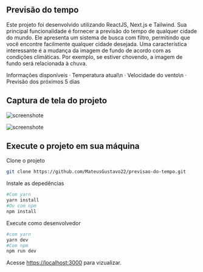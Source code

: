 ## Previsão do tempo
Este projeto foi desenvolvido utilizando ReactJS, Next.js e Tailwind. Sua principal funcionalidade é fornecer a previsão do tempo de qualquer cidade do mundo. Ele apresenta um sistema de busca com filtro, permitindo que você encontre facilmente qualquer cidade desejada. Uma característica interessante é a mudança da imagem de fundo de acordo com as condições climáticas. Por exemplo, se estiver chovendo, a imagem de fundo será relacionada à chuva.

Informações disponíveis
· Temperatura atual\n
· Velocidade do vento\n
· Previsão dos próximos 5 dias

## Captura de tela do projeto
![screenshote]()

![screenshote]()

## Execute o projeto em sua máquina
Clone o projeto
```bash
git clone https://github.com/MateusGustavo22/previsao-do-tempo.git
```
Instale as depedências
```bash
#Com yarn
yarn install
#Ou com npm
npm install
```

Execute como desenvolvedor
```bash
#com yarn
yarn dev
#Com npm
npm run dev
```

Acesse [https://localhost:3000](https://localhost:3000) para vizualizar.
